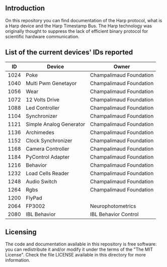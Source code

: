 ## Introduction

On this repository you can find documentation of the Harp protocol, what is a Harp device and the Harp Timestamp Bus.
The Harp technology was originally thought to suppress the lack of efficient binary protocol for scientific hardware communication.

## List of the current devices' IDs reported

| ID |Device |Owner  |
|-|-|-|
|1024 |Poke |Champalimaud Foundation
|1040 |Multi Pwm Genetayor |Champalimaud Foundation
|1056 |Wear |Champalimaud Foundation
|1072 |12 Volts Drive |Champalimaud Foundation
|1088 |Led Controller |Champalimaud Foundation
|1104 |Synchronizer |Champalimaud Foundation
|1121 |Simple Analog Generator |Champalimaud Foundation
|1136 |Archimedes |Champalimaud Foundation
|1152 |Clock Synchronizer |Champalimaud Foundation
|1168 |Camera Controller |Champalimaud Foundation
|1184 |PyControl Adapter |Champalimaud Foundation
|1216 |Behavior |Champalimaud Foundation
|1232 |Load Cells Reader |Champalimaud Foundation
|1248 |Audio Switch |Champalimaud Foundation
|1264 |Rgbs |Champalimaud Foundation
|1200 |FlyPad |
|2064| FP3002 | Neurophotometrics
|2080| IBL Behavior | IBL Behavior Control

## Licensing

The code and documentation available in this repository is free software: you can redistribute it and/or modify it under the terms of the "The MIT License".
Check the file LICENSE available in this directory for more information.